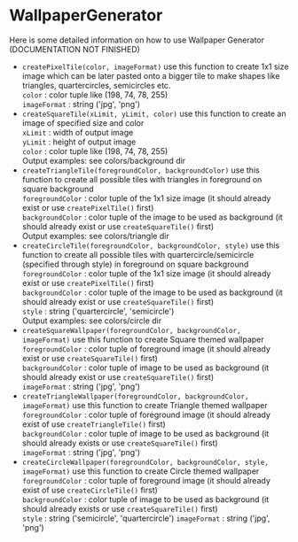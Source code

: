 # WallpaperGenerator

Here is some detailed information on how to use Wallpaper Generator (DOCUMENTATION NOT FINISHED)

<ul>
<li><code>createPixelTile(color, imageFormat)</code> use this function to create 1x1 size image which can be later pasted onto a bigger tile to make shapes like triangles, quartercircles, semicircles etc.<br>
<code>color</code> : color tuple like (198, 74, 78, 255) <br>
<code>imageFormat</code> : string ('jpg', 'png')
</li>

<li><code>createSquareTile(xLimit, yLimit, color)</code> use this function to create an image of specified size and color<br>
<code>xLimit</code> : width of output image<br>
<code>yLimit</code> : height of output image<br>
<code>color</code> : color tuple like (198, 74, 78, 255)<br>
Output examples: see colors/background dir
</li>

<li><code>createTriangleTile(foregroundColor, backgroundColor)</code> use this function to create all possible tiles with triangles in foreground on square background<br>
<code>foregroundColor</code> : color tuple of the 1x1 size image (it should already exist or use <code>createPixelTile()</code> first)<br>
<code>backgroundColor</code> : color tuple of the image to be used as background (it should already exist or use <code>createSquareTile()</code> first)<br>
Output examples: see colors/triangle dir
</li>

<li><code>createCircleTile(foregroundColor, backgroundColor, style)</code> use this function to create all possible tiles with quartercircle/semicircle (specified through style) in foreground on square background<br>
<code>foregroundColor</code> : color tuple of the 1x1 size image (it should already exist or use <code>createPixelTile()</code> first)<br>
<code>backgroundColor</code> : color tuple of the image to be used as background (it should already exist or use <code>createSquareTile()</code> first)<br>
<code>style</code> : string ('quartercircle', 'semicircle')<br>
Output examples: see colors/circle dir
</li>

<li><code>createSquareWallpaper(foregroundColor, backgroundColor, imageFormat)</code> use this function to create Square themed wallpaper<br>
<code>foregroundColor</code> : color tuple of foreground image (it should already exist or use <code>createSquareTile()</code> first)<br>
<code>backgroundColor</code> : color tuple of image to be used as background (it should already exist or use <code>createSquareTile()</code> first)<br>
<code>imageFormat</code> : string ('jpg', 'png')
</li>


<li><code>createTriangleWallpaper(foregroundColor, backgroundColor, imageFormat)</code> use this function to create Triangle themed wallpaper<br>
<code>foregroundColor</code> : color tuple of foreground image (it should already exist of use <code>createTriangleTile()</code> first)<br>
<code>backgroundColor</code> : color tuple of image to be used as background (it should already exists or use <code>createSquareTile()</code> first)<br>
<code>imageFormat</code> : string ('jpg', 'png')
</li>

<li><code>createCircleWallpaper(foregroundColor, backgroundColor, style, imageFormat)</code> use this function to create Circle themed wallpaper<br>
<code>foregroundColor</code> : color tuple of foreground image (it should already exist of use <code>createCircleTile()</code> first)<br>
<code>backgroundColor</code> : color tuple of image to be used as background (it should already exists or use <code>createSquareTile()</code> first)<br>
<code>style</code> : string ('semicircle', 'quartercircle')
<code>imageFormat</code> : string ('jpg', 'png')
</li>
